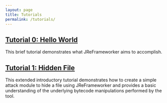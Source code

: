 ```yaml
---
layout: page
title: Tutorials
permalink: /tutorials/
---
```


## [Tutorial 0: Hello World](/JReFrameworker/tutorial/hello_world)
This brief tutorial demonstrates what JReFrameworker aims to accomplish.

## [Tutorial 1: Hidden File](/JReFrameworker/tutorial/hidden_file)
This extended introductory tutorial demonstrates how to create a simple attack module to hide a file using JReFrameworker and provides a basic understanding of the underlying bytecode manipulations performed by the tool.